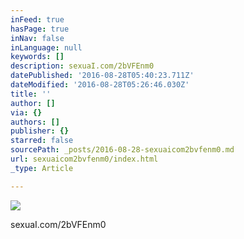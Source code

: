 ```yaml
---
inFeed: true
hasPage: true
inNav: false
inLanguage: null
keywords: []
description: sexuaI.com/2bVFEnm0
datePublished: '2016-08-28T05:40:23.711Z'
dateModified: '2016-08-28T05:26:46.030Z'
title: ''
author: []
via: {}
authors: []
publisher: {}
starred: false
sourcePath: _posts/2016-08-28-sexuaicom2bvfenm0.md
url: sexuaicom2bvfenm0/index.html
_type: Article

---
```

![](https://the-grid-user-content.s3-us-west-2.amazonaws.com/c8e8d5ed-566e-4bef-b908-289d4866d9f5.jpg)

sexuaI.com/2bVFEnm0